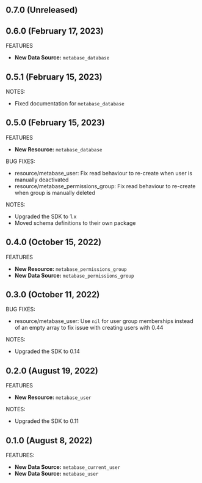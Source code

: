 ## 0.7.0 (Unreleased)
## 0.6.0 (February 17, 2023)

FEATURES

* **New Data Source:** `metabase_database`

## 0.5.1 (February 15, 2023)

NOTES:

* Fixed documentation for `metabase_database`

## 0.5.0 (February 15, 2023)

FEATURES

* **New Resource:** `metabase_database`

BUG FIXES:

* resource/metabase_user: Fix read behaviour to re-create when user is manually deactivated
* resource/metabase_permissions_group: Fix read behaviour to re-create when group is manually deleted

NOTES:

* Upgraded the SDK to 1.x
* Moved schema definitions to their own package

## 0.4.0 (October 15, 2022)

FEATURES

* **New Resource:** `metabase_permissions_group`
* **New Data Source:** `metabase_permissions_group`

## 0.3.0 (October 11, 2022)

BUG FIXES:

* resource/metabase_user: Use `nil` for user group memberships instead of an empty array to fix issue with creating users with 0.44 

NOTES:

* Upgraded the SDK to 0.14

## 0.2.0 (August 19, 2022)

FEATURES

* **New Resource:** `metabase_user`

NOTES:

* Upgraded the SDK to 0.11

## 0.1.0 (August  8, 2022)

FEATURES:

* **New Data Source:** `metabase_current_user`
* **New Data Source:** `metabase_user`
